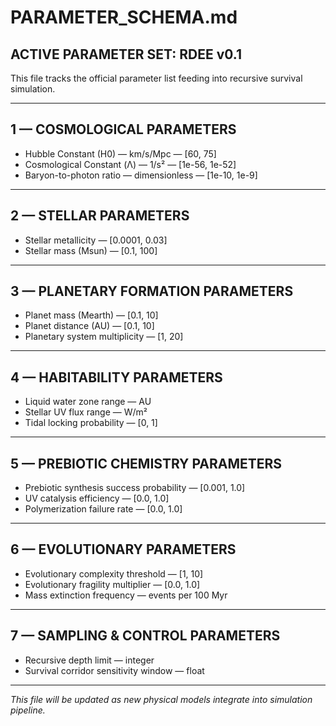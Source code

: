 # PARAMETER_SCHEMA.md

## ACTIVE PARAMETER SET: RDEE v0.1

This file tracks the official parameter list feeding into recursive survival simulation.

---

## 1 — COSMOLOGICAL PARAMETERS

- Hubble Constant (H0) — km/s/Mpc — [60, 75]
- Cosmological Constant (Λ) — 1/s² — [1e-56, 1e-52]
- Baryon-to-photon ratio — dimensionless — [1e-10, 1e-9]

---

## 2 — STELLAR PARAMETERS

- Stellar metallicity — [0.0001, 0.03]
- Stellar mass (Msun) — [0.1, 100]

---

## 3 — PLANETARY FORMATION PARAMETERS

- Planet mass (Mearth) — [0.1, 10]
- Planet distance (AU) — [0.1, 10]
- Planetary system multiplicity — [1, 20]

---

## 4 — HABITABILITY PARAMETERS

- Liquid water zone range — AU
- Stellar UV flux range — W/m²
- Tidal locking probability — [0, 1]

---

## 5 — PREBIOTIC CHEMISTRY PARAMETERS

- Prebiotic synthesis success probability — [0.001, 1.0]
- UV catalysis efficiency — [0.0, 1.0]
- Polymerization failure rate — [0.0, 1.0]

---

## 6 — EVOLUTIONARY PARAMETERS

- Evolutionary complexity threshold — [1, 10]
- Evolutionary fragility multiplier — [0.0, 1.0]
- Mass extinction frequency — events per 100 Myr

---

## 7 — SAMPLING & CONTROL PARAMETERS

- Recursive depth limit — integer
- Survival corridor sensitivity window — float

---

*This file will be updated as new physical models integrate into simulation pipeline.*

